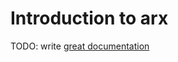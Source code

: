 # Introduction to arx

TODO: write [great documentation](http://jacobian.org/writing/what-to-write/)
